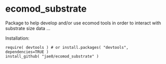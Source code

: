 # ecomod_substrate

Package to help develop and/or use ecomod tools in order to interact with substrate size data ...

Installation:

```
require( devtools ) # or install.packages( "devtools", dependencies=TRUE )
install_github( "jae0/ecomod_substrate" ) 
```

